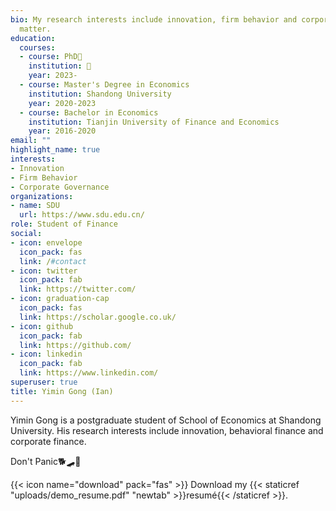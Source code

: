 ```yaml
---
bio: My research interests include innovation, firm behavior and corporate governance
  matter.
education:
  courses:
  - course: PhD🌈
    institution: 🙏
    year: 2023-
  - course: Master's Degree in Economics
    institution: Shandong University
    year: 2020-2023
  - course: Bachelor in Economics
    institution: Tianjin University of Finance and Economics
    year: 2016-2020
email: ""
highlight_name: true
interests:
- Innovation
- Firm Behavior
- Corporate Governance
organizations:
- name: SDU
  url: https://www.sdu.edu.cn/
role: Student of Finance
social:
- icon: envelope
  icon_pack: fas
  link: /#contact
- icon: twitter
  icon_pack: fab
  link: https://twitter.com/
- icon: graduation-cap
  icon_pack: fas
  link: https://scholar.google.co.uk/
- icon: github
  icon_pack: fab
  link: https://github.com/
- icon: linkedin
  icon_pack: fab
  link: https://www.linkedin.com/
superuser: true
title: Yimin Gong (Ian)
---
```


Yimin Gong is a postgraduate student of School of Economics at Shandong University. His research interests include innovation, behavioral finance and corporate finance.

Don't Panic🐕🛹🌌

{{< icon name="download" pack="fas" >}} Download my {{< staticref "uploads/demo_resume.pdf" "newtab" >}}resumé{{< /staticref >}}.
